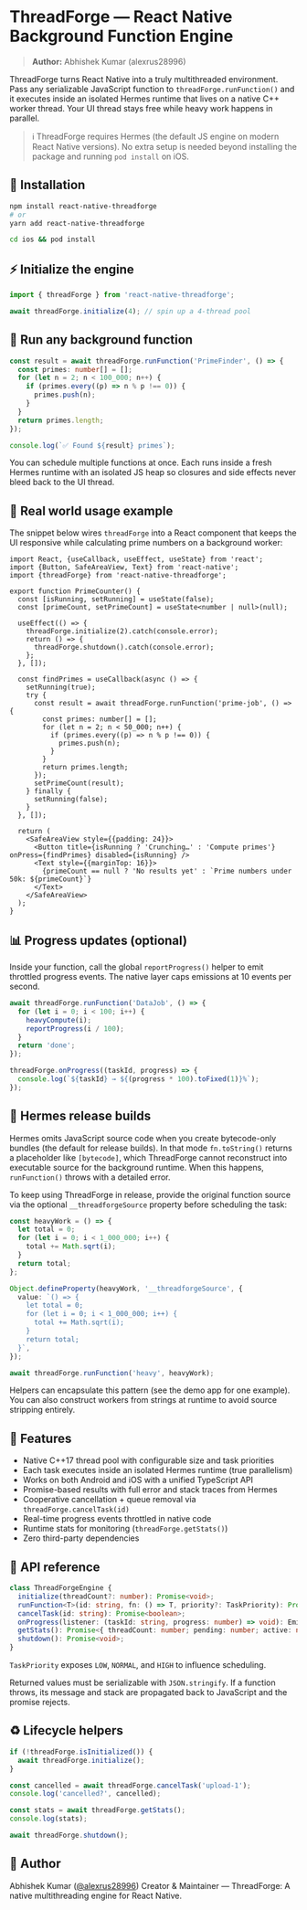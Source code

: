 # ThreadForge — React Native Background Function Engine

> **Author:** Abhishek Kumar (alexrus28996)

ThreadForge turns React Native into a truly multithreaded environment. Pass any serializable JavaScript
function to `threadForge.runFunction()` and it executes inside an isolated Hermes runtime that lives on a
native C++ worker thread. Your UI thread stays free while heavy work happens in parallel.

> ℹ️ ThreadForge requires Hermes (the default JS engine on modern React Native versions). No extra setup is
> needed beyond installing the package and running `pod install` on iOS.

## 🧩 Installation

```sh
npm install react-native-threadforge
# or
yarn add react-native-threadforge

cd ios && pod install
```

## ⚡ Initialize the engine

```ts
import { threadForge } from 'react-native-threadforge';

await threadForge.initialize(4); // spin up a 4-thread pool
```

## 🧮 Run any background function

```ts
const result = await threadForge.runFunction('PrimeFinder', () => {
  const primes: number[] = [];
  for (let n = 2; n < 100_000; n++) {
    if (primes.every((p) => n % p !== 0)) {
      primes.push(n);
    }
  }
  return primes.length;
});

console.log(`✅ Found ${result} primes`);
```

You can schedule multiple functions at once. Each runs inside a fresh Hermes runtime with an isolated
JS heap so closures and side effects never bleed back to the UI thread.

## 📱 Real world usage example

The snippet below wires `threadForge` into a React component that keeps the UI responsive while calculating
prime numbers on a background worker:

```tsx
import React, {useCallback, useEffect, useState} from 'react';
import {Button, SafeAreaView, Text} from 'react-native';
import {threadForge} from 'react-native-threadforge';

export function PrimeCounter() {
  const [isRunning, setRunning] = useState(false);
  const [primeCount, setPrimeCount] = useState<number | null>(null);

  useEffect(() => {
    threadForge.initialize(2).catch(console.error);
    return () => {
      threadForge.shutdown().catch(console.error);
    };
  }, []);

  const findPrimes = useCallback(async () => {
    setRunning(true);
    try {
      const result = await threadForge.runFunction('prime-job', () => {
        const primes: number[] = [];
        for (let n = 2; n < 50_000; n++) {
          if (primes.every((p) => n % p !== 0)) {
            primes.push(n);
          }
        }
        return primes.length;
      });
      setPrimeCount(result);
    } finally {
      setRunning(false);
    }
  }, []);

  return (
    <SafeAreaView style={{padding: 24}}>
      <Button title={isRunning ? 'Crunching…' : 'Compute primes'} onPress={findPrimes} disabled={isRunning} />
      <Text style={{marginTop: 16}}>
        {primeCount == null ? 'No results yet' : `Prime numbers under 50k: ${primeCount}`}
      </Text>
    </SafeAreaView>
  );
}
```

## 📊 Progress updates (optional)

Inside your function, call the global `reportProgress()` helper to emit throttled progress events. The
native layer caps emissions at 10 events per second.

```ts
await threadForge.runFunction('DataJob', () => {
  for (let i = 0; i < 100; i++) {
    heavyCompute(i);
    reportProgress(i / 100);
  }
  return 'done';
});

threadForge.onProgress((taskId, progress) => {
  console.log(`${taskId} → ${(progress * 100).toFixed(1)}%`);
});
```

## 🧱 Hermes release builds

Hermes omits JavaScript source code when you create bytecode-only bundles (the default for release
builds). In that mode `fn.toString()` returns a placeholder like `[bytecode]`, which ThreadForge cannot
reconstruct into executable source for the background runtime. When this happens, `runFunction()` throws
with a detailed error.

To keep using ThreadForge in release, provide the original function source via the optional
`__threadforgeSource` property before scheduling the task:

```ts
const heavyWork = () => {
  let total = 0;
  for (let i = 0; i < 1_000_000; i++) {
    total += Math.sqrt(i);
  }
  return total;
};

Object.defineProperty(heavyWork, '__threadforgeSource', {
  value: `() => {
    let total = 0;
    for (let i = 0; i < 1_000_000; i++) {
      total += Math.sqrt(i);
    }
    return total;
  }`,
});

await threadForge.runFunction('heavy', heavyWork);
```

Helpers can encapsulate this pattern (see the demo app for one example). You can also construct workers
from strings at runtime to avoid source stripping entirely.

## 🚀 Features

- Native C++17 thread pool with configurable size and task priorities
- Each task executes inside an isolated Hermes runtime (true parallelism)
- Works on both Android and iOS with a unified TypeScript API
- Promise-based results with full error and stack traces from Hermes
- Cooperative cancellation + queue removal via `threadForge.cancelTask(id)`
- Real-time progress events throttled in native code
- Runtime stats for monitoring (`threadForge.getStats()`)
- Zero third-party dependencies

## 🧠 API reference

```ts
class ThreadForgeEngine {
  initialize(threadCount?: number): Promise<void>;
  runFunction<T>(id: string, fn: () => T, priority?: TaskPriority): Promise<T>;
  cancelTask(id: string): Promise<boolean>;
  onProgress(listener: (taskId: string, progress: number) => void): EmitterSubscription;
  getStats(): Promise<{ threadCount: number; pending: number; active: number }>;
  shutdown(): Promise<void>;
}
```

`TaskPriority` exposes `LOW`, `NORMAL`, and `HIGH` to influence scheduling.

Returned values must be serializable with `JSON.stringify`. If a function throws, its message and stack
are propagated back to JavaScript and the promise rejects.

## ♻️ Lifecycle helpers

```ts
if (!threadForge.isInitialized()) {
  await threadForge.initialize();
}

const cancelled = await threadForge.cancelTask('upload-1');
console.log('cancelled?', cancelled);

const stats = await threadForge.getStats();
console.log(stats);

await threadForge.shutdown();
```

## 👤 Author

Abhishek Kumar ([@alexrus28996](https://github.com/alexrus28996))
Creator & Maintainer — ThreadForge: A native multithreading engine for React Native.
